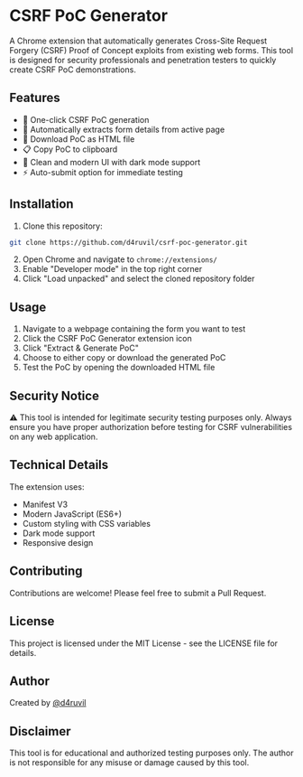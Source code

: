 # CSRF PoC Generator

A Chrome extension that automatically generates Cross-Site Request Forgery (CSRF) Proof of Concept exploits from existing web forms. This tool is designed for security professionals and penetration testers to quickly create CSRF PoC demonstrations.

## Features

- 🚀 One-click CSRF PoC generation
- 📝 Automatically extracts form details from active page
- 💾 Download PoC as HTML file
- 📋 Copy PoC to clipboard
- 🎨 Clean and modern UI with dark mode support
- ⚡ Auto-submit option for immediate testing

## Installation

1. Clone this repository:
```bash
git clone https://github.com/d4ruvil/csrf-poc-generator.git
```

2. Open Chrome and navigate to `chrome://extensions/`
3. Enable "Developer mode" in the top right corner
4. Click "Load unpacked" and select the cloned repository folder

## Usage

1. Navigate to a webpage containing the form you want to test
2. Click the CSRF PoC Generator extension icon
3. Click "Extract & Generate PoC"
4. Choose to either copy or download the generated PoC
5. Test the PoC by opening the downloaded HTML file

## Security Notice

⚠️ This tool is intended for legitimate security testing purposes only. Always ensure you have proper authorization before testing for CSRF vulnerabilities on any web application.

## Technical Details

The extension uses:
- Manifest V3
- Modern JavaScript (ES6+)
- Custom styling with CSS variables
- Dark mode support
- Responsive design

## Contributing

Contributions are welcome! Please feel free to submit a Pull Request.

## License

This project is licensed under the MIT License - see the LICENSE file for details.

## Author

Created by [@d4ruvil](https://github.com/d4ruvil)

## Disclaimer

This tool is for educational and authorized testing purposes only. The author is not responsible for any misuse or damage caused by this tool. 
